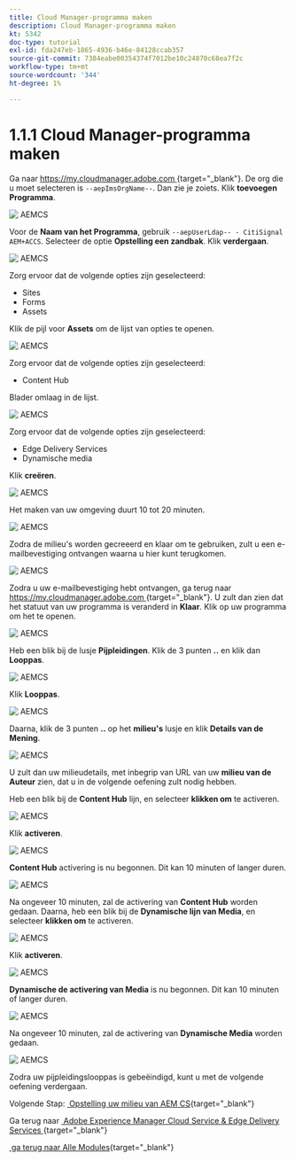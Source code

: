 ```yaml
---
title: Cloud Manager-programma maken
description: Cloud Manager-programma maken
kt: 5342
doc-type: tutorial
exl-id: fda247eb-1865-4936-b46e-84128ccab357
source-git-commit: 7384eabe00354374f7012be10c24870c68ea7f2c
workflow-type: tm+mt
source-wordcount: '344'
ht-degree: 1%

---
```


# 1.1.1 Cloud Manager-programma maken

Ga naar [&#x200B; https://my.cloudmanager.adobe.com &#x200B;](https://my.cloudmanager.adobe.com){target="_blank"}. De org die u moet selecteren is `--aepImsOrgName--`. Dan zie je zoiets. Klik **toevoegen Programma**.

![&#x200B; AEMCS &#x200B;](./images/aemcs1.png)

Voor de **Naam van het Programma**, gebruik `--aepUserLdap-- - CitiSignal AEM+ACCS`. Selecteer de optie **Opstelling een zandbak**. Klik **verdergaan**.

![&#x200B; AEMCS &#x200B;](./images/aemcs2.png)

Zorg ervoor dat de volgende opties zijn geselecteerd:

- Sites
- Forms
- Assets

Klik de pijl voor **Assets** om de lijst van opties te openen.

![&#x200B; AEMCS &#x200B;](./images/aemcs3.png)

Zorg ervoor dat de volgende opties zijn geselecteerd:

- Content Hub

Blader omlaag in de lijst.

![&#x200B; AEMCS &#x200B;](./images/aemcs3a.png)

Zorg ervoor dat de volgende opties zijn geselecteerd:

- Edge Delivery Services
- Dynamische media

Klik **creëren**.

![&#x200B; AEMCS &#x200B;](./images/aemcs3b.png)

Het maken van uw omgeving duurt 10 tot 20 minuten.

![&#x200B; AEMCS &#x200B;](./images/aemcs4.png)

Zodra de milieu&#39;s worden gecreeerd en klaar om te gebruiken, zult u een e-mailbevestiging ontvangen waarna u hier kunt terugkomen.

![&#x200B; AEMCS &#x200B;](./images/aemcs5.png)

Zodra u uw e-mailbevestiging hebt ontvangen, ga terug naar [&#x200B; https://my.cloudmanager.adobe.com &#x200B;](https://my.cloudmanager.adobe.com){target="_blank"}. U zult dan zien dat het statuut van uw programma is veranderd in **Klaar**. Klik op uw programma om het te openen.

![&#x200B; AEMCS &#x200B;](./images/aemcs6.png)

Heb een blik bij de lusje **Pijpleidingen**. Klik de 3 punten **..** en klik dan **Looppas**.

![&#x200B; AEMCS &#x200B;](./images/aemcs7.png)

Klik **Looppas**.

![&#x200B; AEMCS &#x200B;](./images/aemcs8.png)

Daarna, klik de 3 punten **..** op het **milieu&#39;s** lusje en klik **Details van de Mening**.

![&#x200B; AEMCS &#x200B;](./images/aemcs9.png)

U zult dan uw milieudetails, met inbegrip van URL van uw **milieu van de Auteur** zien, dat u in de volgende oefening zult nodig hebben.

Heb een blik bij de **Content Hub** lijn, en selecteer **klikken om** te activeren.

![&#x200B; AEMCS &#x200B;](./images/aemcs10.png)

Klik **activeren**.

![&#x200B; AEMCS &#x200B;](./images/aemcsact1.png)

**Content Hub** activering is nu begonnen. Dit kan 10 minuten of langer duren.

![&#x200B; AEMCS &#x200B;](./images/aemcsact2.png)

Na ongeveer 10 minuten, zal de activering van **Content Hub** worden gedaan.
Daarna, heb een blik bij de **Dynamische lijn van Media**, en selecteer **klikken om** te activeren.

![&#x200B; AEMCS &#x200B;](./images/aemcsact3.png)

Klik **activeren**.

![&#x200B; AEMCS &#x200B;](./images/aemcsact4.png)

**Dynamische de activering van Media** is nu begonnen. Dit kan 10 minuten of langer duren.

![&#x200B; AEMCS &#x200B;](./images/aemcsact5.png)

Na ongeveer 10 minuten, zal de activering van **Dynamische Media** worden gedaan.

![&#x200B; AEMCS &#x200B;](./images/aemcsact6.png)

Zodra uw pijpleidingslooppas is gebeëindigd, kunt u met de volgende oefening verdergaan.

Volgende Stap: [&#x200B; Opstelling uw milieu van AEM CS &#x200B;](./ex2.md){target="_blank"}

Ga terug naar [&#x200B; Adobe Experience Manager Cloud Service &amp; Edge Delivery Services &#x200B;](./aemcs.md){target="_blank"}

[&#x200B; ga terug naar Alle Modules &#x200B;](./../../../overview.md){target="_blank"}
